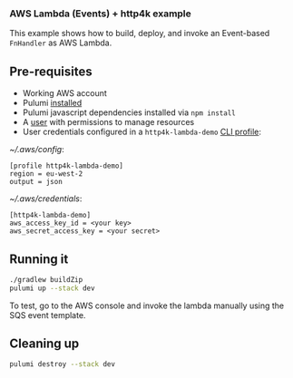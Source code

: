 ### AWS Lambda (Events) + http4k example

This example shows how to build, deploy, and invoke an Event-based `FnHandler` as AWS Lambda.

## Pre-requisites

* Working AWS account
* Pulumi [installed](https://www.pulumi.com/docs/get-started/install/)
* Pulumi javascript dependencies installed via `npm install`
* A [user](https://aws.amazon.com/iam/) with permissions to manage resources
* User credentials configured in a `http4k-lambda-demo` [CLI profile](https://docs.aws.amazon.com/cli/latest/userguide/cli-configure-profiles.html): 

*~/.aws/config*:

```
[profile http4k-lambda-demo]
region = eu-west-2
output = json
```
*~/.aws/credentials*:

```
[http4k-lambda-demo]
aws_access_key_id = <your key>
aws_secret_access_key = <your secret>
```

## Running it

```bash
./gradlew buildZip
pulumi up --stack dev
```

To test, go to the AWS console and invoke the lambda manually using the SQS event template. 

## Cleaning up

```bash
pulumi destroy --stack dev
```
